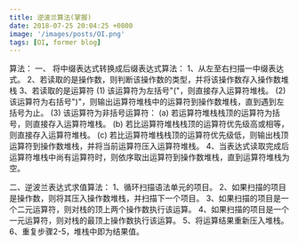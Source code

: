 ```yaml
---
title: 逆波兰算法(掌握)
date: 2018-07-25 20:04:25 +0800
image: '/images/posts/OI.png'
tags: [OI, former blog]
---
```


算法：
一、 将中缀表达式转换成后缀表达式算法：
1、从左至右扫描一中缀表达式。
2、若读取的是操作数，则判断该操作数的类型，并将该操作数存入操作数堆栈
3、若读取的是运算符
  (1) 该运算符为左括号"("，则直接存入运算符堆栈。
  (2) 该运算符为右括号")"，则输出运算符堆栈中的运算符到操作数堆栈，直到遇到左括号为止。
  (3) 该运算符为非括号运算符：
      (a) 若运算符堆栈栈顶的运算符为括号，则直接存入运算符堆栈。
      (b) 若比运算符堆栈栈顶的运算符优先级高或相等，则直接存入运算符堆栈。
      (c) 若比运算符堆栈栈顶的运算符优先级低，则输出栈顶运算符到操作数堆栈，并将当前运算符压入运算符堆栈。
4、当表达式读取完成后运算符堆栈中尚有运算符时，则依序取出运算符到操作数堆栈，直到运算符堆栈为空。
 
二、逆波兰表达式求值算法：
1、循环扫描语法单元的项目。
2、如果扫描的项目是操作数，则将其压入操作数堆栈，并扫描下一个项目。
3、如果扫描的项目是一个二元运算符，则对栈的顶上两个操作数执行该运算。
4、如果扫描的项目是一个一元运算符，则对栈的最顶上操作数执行该运算。
5、将运算结果重新压入堆栈。
6、重复步骤2-5，堆栈中即为结果值。